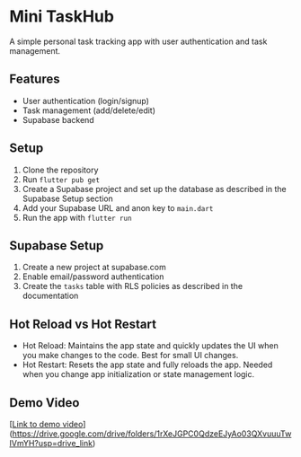 # Mini TaskHub
A simple personal task tracking app with user authentication and task management.

## Features
- User authentication (login/signup)
- Task management (add/delete/edit)
- Supabase backend

## Setup
1. Clone the repository
2. Run `flutter pub get`
3. Create a Supabase project and set up the database as described in the Supabase Setup section
4. Add your Supabase URL and anon key to `main.dart`
5. Run the app with `flutter run`

## Supabase Setup
1. Create a new project at supabase.com
2. Enable email/password authentication
3. Create the `tasks` table with RLS policies as described in the documentation

## Hot Reload vs Hot Restart
- Hot Reload: Maintains the app state and quickly updates the UI when you make changes to the code. Best for small UI changes.
- Hot Restart: Resets the app state and fully reloads the app. Needed when you change app initialization or state management logic.

## Demo Video
[[Link to demo video]()](https://drive.google.com/drive/folders/1rXeJGPC0QdzeEJyAo03QXvuuuTwIVmYH?usp=drive_link)
